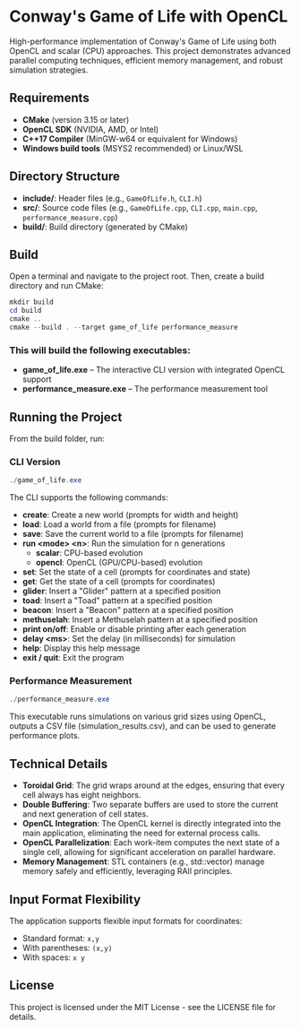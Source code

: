 # Conway's Game of Life with OpenCL

High-performance implementation of Conway's Game of Life using both OpenCL and scalar (CPU) approaches. This project demonstrates advanced parallel computing techniques, efficient memory management, and robust simulation strategies.

## Requirements

- **CMake** (version 3.15 or later)
- **OpenCL SDK** (NVIDIA, AMD, or Intel)
- **C++17 Compiler** (MinGW-w64 or equivalent for Windows)
- **Windows build tools** (MSYS2 recommended) or Linux/WSL

## Directory Structure

- **include/**: Header files (e.g., `GameOfLife.h`, `CLI.h`)
- **src/**: Source code files (e.g., `GameOfLife.cpp`, `CLI.cpp`, `main.cpp`, `performance_measure.cpp`)
- **build/**: Build directory (generated by CMake)

## Build

Open a terminal and navigate to the project root. Then, create a build directory and run CMake:

```powershell
mkdir build
cd build
cmake ..
cmake --build . --target game_of_life performance_measure
```

### This will build the following executables:

- **game_of_life.exe** – The interactive CLI version with integrated OpenCL support
- **performance_measure.exe** – The performance measurement tool

## Running the Project

From the build folder, run:

### CLI Version

```powershell
./game_of_life.exe
```

The CLI supports the following commands:

- **create**: Create a new world (prompts for width and height)
- **load**: Load a world from a file (prompts for filename)
- **save**: Save the current world to a file (prompts for filename)
- **run \<mode\> \<n\>**: Run the simulation for n generations
  - **scalar**: CPU-based evolution
  - **opencl**: OpenCL (GPU/CPU-based) evolution
- **set**: Set the state of a cell (prompts for coordinates and state)
- **get**: Get the state of a cell (prompts for coordinates)
- **glider**: Insert a "Glider" pattern at a specified position
- **toad**: Insert a "Toad" pattern at a specified position
- **beacon**: Insert a "Beacon" pattern at a specified position
- **methuselah**: Insert a Methuselah pattern at a specified position
- **print on/off**: Enable or disable printing after each generation
- **delay \<ms\>**: Set the delay (in milliseconds) for simulation
- **help**: Display this help message
- **exit / quit**: Exit the program

### Performance Measurement

```powershell
./performance_measure.exe
```

This executable runs simulations on various grid sizes using OpenCL, outputs a CSV file (simulation_results.csv), and can be used to generate performance plots.

## Technical Details

- **Toroidal Grid**: The grid wraps around at the edges, ensuring that every cell always has eight neighbors.
- **Double Buffering**: Two separate buffers are used to store the current and next generation of cell states.
- **OpenCL Integration**: The OpenCL kernel is directly integrated into the main application, eliminating the need for external process calls.
- **OpenCL Parallelization**: Each work-item computes the next state of a single cell, allowing for significant acceleration on parallel hardware.
- **Memory Management**: STL containers (e.g., std::vector) manage memory safely and efficiently, leveraging RAII principles.

## Input Format Flexibility

The application supports flexible input formats for coordinates:

- Standard format: `x,y`
- With parentheses: `(x,y)`
- With spaces: `x y`

## License

This project is licensed under the MIT License - see the LICENSE file for details.
